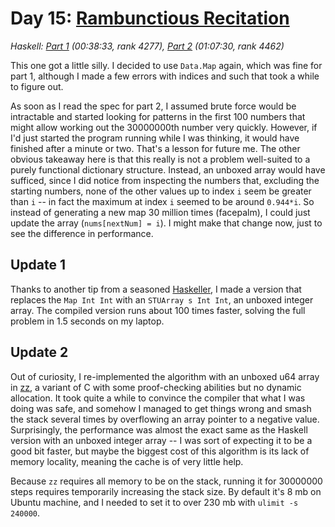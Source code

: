 # Day 15: [Rambunctious Recitation](https://adventofcode.com/2020/day/15)
*Haskell: [Part 1](https://github.com/DestyNova/advent_of_code_2020/blob/main/day15/Main.hs) (00:38:33, rank 4277), [Part 2](https://github.com/DestyNova/advent_of_code_2020/blob/main/day15/Main.hs) (01:07:30, rank 4462)*

This one got a little silly. I decided to use `Data.Map` again, which was fine for part 1, although I made a few errors with indices and such that took a while to figure out.

As soon as I read the spec for part 2, I assumed brute force would be intractable and started looking for patterns in the first 100 numbers that might allow working out the 30000000th number very quickly. However, if I'd just started the program running while I was thinking, it would have finished after a minute or two. That's a lesson for future me.
The other obvious takeaway here is that this really is not a problem well-suited to a purely functional dictionary structure. Instead, an unboxed array would have sufficed, since I did notice from inspecting the numbers that, excluding the starting numbers, none of the other values up to index `i` seem be greater than `i` -- in fact the maximum at index `i` seemed to be around `0.944*i`. So instead of generating a new map 30 million times (facepalm), I could just update the array (`nums[nextNum] = i`). I might make that change now, just to see the difference in performance.

## Update 1
Thanks to another tip from a seasoned [Haskeller](https://github.com/ethercrow), I made a version that replaces the `Map Int Int` with an `STUArray s Int Int`, an unboxed integer array. The compiled version runs about 100 times faster, solving the full problem in 1.5 seconds on my laptop.

## Update 2
Out of curiosity, I re-implemented the algorithm with an unboxed u64 array in [zz](https://github.com/zetzit/zz), a variant of C with some proof-checking abilities but no dynamic allocation. It took quite a while to convince the compiler that what I was doing was safe, and somehow I managed to get things wrong and smash the stack several times by overflowing an array pointer to a negative value.
Surprisingly, the performance was almost the exact same as the Haskell version with an unboxed integer array -- I was sort of expecting it to be a good bit faster, but maybe the biggest cost of this algorithm is its lack of memory locality, meaning the cache is of very little help.

Because `zz` requires all memory to be on the stack, running it for 30000000 steps requires temporarily increasing the stack size. By default it's 8 mb on Ubuntu machine, and I needed to set it to over 230 mb with `ulimit -s 240000`.
